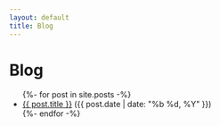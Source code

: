 ```yaml
---
layout: default
title: Blog
---
```


# Blog

<ul>
{%- for post in site.posts -%}
  <li><a href="{{ post.url | relative_url }}">{{ post.title }}</a> ({{ post.date | date: "%b %d, %Y" }})</li>
{%- endfor -%}
</ul>